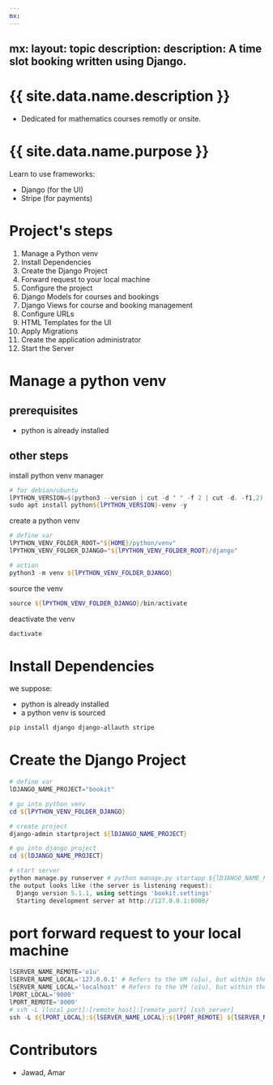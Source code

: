 ```yaml
---
mx:
---
```

mx:
  layout: topic
  description:  description: A time slot booking written using Django.
---


# {{ site.data.name.description }}
- Dedicated for mathematics courses remotly or onsite.

# {{ site.data.name.purpose }}
Learn to use frameworks:
  - Django (for the UI)
  - Stripe (for payments)


# Project's steps
1. Manage a Python venv
1. Install Dependencies
1. Create the Django Project
1. Forward request to your local machine
1. Configure the project
1. Django Models for courses and bookings
1. Django Views for course and booking management
1. Configure URLs
1. HTML Templates for the UI
1. Apply Migrations
1. Create the application administrator
1. Start the Server

# Manage a python venv
## prerequisites
- python is already installed
## other steps

install python venv manager
```powershell
# for debian/ubuntu
lPYTHON_VERSION=$(python3 --version | cut -d " " -f 2 | cut -d. -f1,2)
sudo apt install python${lPYTHON_VERSION}-venv -y
```

create a python venv
```powershell
# define var
lPYTHON_VENV_FOLDER_ROOT="${HOME}/python/venv"
lPYTHON_VENV_FOLDER_DJANGO="${lPYTHON_VENV_FOLDER_ROOT}/django"

# action
python3 -m venv ${lPYTHON_VENV_FOLDER_DJANGO}
```
source the venv
```powershell
source ${lPYTHON_VENV_FOLDER_DJANGO}/bin/activate
```

deactivate the venv
```powershell
dactivate
```


# Install Dependencies
we suppose:
  - python is already installed
  - a python venv is sourced
```powershell
pip install django django-allauth stripe
```



# Create the Django Project
```powershell
# define var
lDJANGO_NAME_PROJECT="bookit"

# go into python venv
cd ${lPYTHON_VENV_FOLDER_DJANGO}

# create project
django-admin startproject ${lDJANGO_NAME_PROJECT}

# go into django project
cd ${lDJANGO_NAME_PROJECT}

# start server
python manage.py runserver # python manage.py startapp ${lDJANGO_NAME_PROJECT}
the output looks like (the server is listening request):
  Django version 5.1.1, using settings 'bookit.settings'
  Starting development server at http://127.0.0.1:8000/
```

# port forward request to your local machine
```powershell
lSERVER_NAME_REMOTE='o1u'
lSERVER_NAME_LOCAL='127.0.0.1' # Refers to the VM (o1u), but within the context of the SSH connection.
lSERVER_NAME_LOCAL='localhost' # Refers to the VM (o1u), but within the context of the SSH connection.
lPORT_LOCAL='9000'
lPORT_REMOTE='8000'
# ssh -L [local_port]:[remote_host]:[remote_port] [ssh_server]
ssh -L ${lPORT_LOCAL}:${lSERVER_NAME_LOCAL}:${lPORT_REMOTE} ${lSERVER_NAME_REMOTE}
```

# Contributors
- Jawad, Amar
